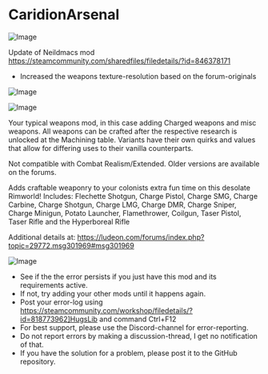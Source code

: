 # CaridionArsenal

![Image](https://i.imgur.com/WAEzk68.png)

Update of Neildmacs mod
https://steamcommunity.com/sharedfiles/filedetails/?id=846378171

- Increased the weapons texture-resolution based on the forum-originals

![Image](https://i.imgur.com/7Gzt3Rg.png)

	
![Image](https://i.imgur.com/NOW7jU1.png)

Your typical weapons mod, in this case adding Charged weapons and misc weapons. All weapons can be crafted after the respective research is unlocked at the Machining table. Variants have their own quirks and values that allow for differing uses to their vanilla counterparts.

Not compatible with Combat Realism/Extended. Older versions are available on the forums.

Adds craftable weaponry to your colonists extra fun time on this desolate Rimworld! Includes: Flechette Shotgun, Charge Pistol, Charge SMG, Charge Carbine, Charge Shotgun, Charge LMG, Charge DMR, Charge Sniper, Charge Minigun, Potato Launcher, Flamethrower, Coilgun, Taser Pistol, Taser Rifle and the Hyperboreal Rifle


Additional details at: https://ludeon.com/forums/index.php?topic=29772.msg301969#msg301969

![Image](https://i.imgur.com/Rs6T6cr.png)



-  See if the the error persists if you just have this mod and its requirements active.
-  If not, try adding your other mods until it happens again.
-  Post your error-log using https://steamcommunity.com/workshop/filedetails/?id=818773962]HugsLib and command Ctrl+F12
-  For best support, please use the Discord-channel for error-reporting.
-  Do not report errors by making a discussion-thread, I get no notification of that.
-  If you have the solution for a problem, please post it to the GitHub repository.



